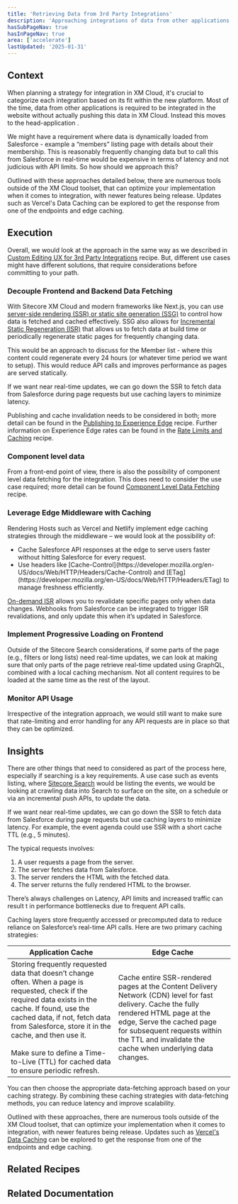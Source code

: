```yaml
---
title: 'Retrieving Data from 3rd Party Integrations'
description: 'Approaching integrations of data from other applications'
hasSubPageNav: true
hasInPageNav: true
area: ['accelerate']
lastUpdated: '2025-01-31'
---
```


## Context
When planning a strategy for integration in XM Cloud, it's crucial to categorize each integration based on its fit within the new platform. Most of the time, data from other applications is required to be integrated in the website without actually pushing this data in XM Cloud. Instead this moves to the head-application .

We might have a requirement where data is dynamically loaded from Salesforce - example a “members” listing page with details about their membership. This is reasonably frequently changing data but to call this from Salesforce in real-time would be expensive in terms of latency and not judicious with API limits.  So how should we approach this?

Outlined with these approaches detailed below, there are numerous tools outside of the XM Cloud toolset, that can optimize your implementation when it comes to integration, with newer features being release. Updates such as Vercel's Data Caching can be explored to get the response from one of the endpoints and edge caching.

## Execution
Overall, we would look at the approach in the same way as we described in [Custom Editing UX for 3rd Party Integrations](/learn/accelerate/xm-cloud/implementation/external-data-integration/custom-editing-ux-3rd-party-integrations) recipe. But, different use cases might have different solutions, that require considerations before committing to your path. 

### <strong>Decouple Frontend and Backend Data Fetching</strong>

With Sitecore XM Cloud and modern frameworks like Next.js, you can use [server-side rendering (SSR) or static site generation (SSG)](https://doc.sitecore.com/xmc/en/developers/jss/latest/jss-xmc/prerendering-methods-and-data-fetching-strategies-in-jss-next-js-apps.html) to control how data is fetched and cached effectively. SSG also allows for [Incremental Static Regeneration (ISR)](https://doc.sitecore.com/xmc/en/developers/jss/latest/jss-xmc/prerendering-methods-and-data-fetching-strategies-in-jss-next-js-apps.html#incremental-static-regeneration-isr) that allows us to fetch data at build time or periodically regenerate static pages for frequently changing data.

This would be an approach to discuss for the Member list - where this content could regenerate every 24 hours (or whatever time period we want to setup). This would reduce API calls and improves performance as pages are served statically.

If we want near real-time updates, we can go down the SSR to fetch data from Salesforce during page requests but use caching layers to minimize latency. 

Publishing and cache invalidation needs to be considered in both; more detail can be found in the [Publishing to Experience Edge](/learn/accelerate/xm-cloud/pre-development/information-architecture/publishing-to-edge) recipe. Further information on Experience Edge rates can be found in the [Rate Limits and Caching](https://developers.sitecore.com/learn/accelerate/xm-cloud/pre-development/project-architecture/rate-limits-and-caching) recipe.

### <strong>Component level data</strong>

From a front-end point of view, there is also the possibility of component level data fetching for the integration. This does need to consider the use case required; more detail can be found [Component Level Data Fetching](/learn/accelerate/xm-cloud/implementation/external-data-integration/getting-component-specific-data) recipe.

### <strong>Leverage Edge Middleware with Caching</strong>

Rendering Hosts such as Vercel and Netlify implement edge caching strategies through the middleware – we would look at the possibility of:

<ul>
  <li>Cache Salesforce API responses at the edge to serve users faster without hitting Salesforce for every request.</li>
  <li>Use headers like [Cache-Control](https://developer.mozilla.org/en-US/docs/Web/HTTP/Headers/Cache-Control) and [ETag](https://developer.mozilla.org/en-US/docs/Web/HTTP/Headers/ETag) to manage freshness efficiently.</li>
</ul>

[On-demand ISR](https://vercel.com/docs/incremental-static-regeneration) allows you to revalidate specific pages only when data changes. Webhooks from Salesforce can be integrated to trigger ISR revalidations, and only update this when it’s updated in Salesforce.

### <strong>Implement Progressive Loading on Frontend</strong>

Outside of the Sitecore Search considerations, if some parts of the page (e.g., filters or long lists) need real-time updates, we can look at making sure that only parts of the page retrieve real-time updated using GraphQL, combined with a local caching mechanism. Not all content requires to be loaded at the same time as the rest of the layout.

### <strong>Monitor API Usage</strong>

Irrespective of the integration approach, we would still want to make sure that rate-limiting and error handling for any API requests are in place so that they can be optimized.
<br/>

## Insights
There are other things that need to considered as part of the process here, especially if searching is a key requirements. A use case such as events listing, where [Sitecore Search](/learn/accelerate/xm-cloud/implementation/sitecore-search) would be listing the events, we would be looking at crawling data into Search to surface on the site, on a schedule or via an incremental push APIs, to update the data.

If we want near real-time updates, we can go down the SSR to fetch data from Salesforce during page requests but use caching layers to minimize latency. For example, the event agenda could use SSR with a short cache TTL (e.g., 5 minutes).

The typical requests involves:
<ol>
  <li>A user requests a page from the server.</li>
  <li>The server fetches data from Salesforce.</li>
  <li>The server renders the HTML with the fetched data.</li>
  <li>The server returns the fully rendered HTML to the browser.</li>
</ol>

There’s always challenges on Latency, API limits and increased traffic can result t in performance bottlenecks due to frequent API calls.

Caching layers store frequently accessed or precomputed data to reduce reliance on Salesforce’s real-time API calls. Here are two primary caching strategies:

| Application Cache | Edge Cache |
| ----------- | ----------- |
| Storing frequently requested data that doesn’t change often. When a page is requested, check if the required data exists in the cache. If found, use the cached data, if not, fetch data from Salesforce, store it in the cache, and then use it. <br/><br/> Make sure to define a Time-to-Live (TTL) for cached data to ensure periodic refresh. | Cache entire SSR-rendered pages at the Content Delivery Network (CDN) level for fast delivery. Cache the fully rendered HTML page at the edge, Serve the cached page for subsequent requests within the TTL and invalidate the cache when underlying data changes. |

You can then choose the appropriate data-fetching approach based on your caching strategy. By combining these caching strategies with data-fetching methods, you can reduce latency and improve scalability.

Outlined with these approaches, there are numerous tools outside of the XM Cloud toolset, that can optimize your implementation when it comes to integration, with newer features being release. Updates such as [Vercel's Data Caching](https://vercel.com/docs/infrastructure/data-cache) can be explored to get the response from one of the endpoints and edge caching.

## Related Recipes

<Row columns={2}>
  <Link title="Publishing to Experience Edge" link="/learn/accelerate/xm-cloud/pre-development/information-architecture/publishing-to-edge" />
  <Link title="Custom Editing UX for 3rd Party Integrations" link="https://developers.sitecore.com/learn/accelerate/xm-cloud/implementation/external-data-integration/custom-editing-ux-3rd-party-integrations" />
  <Link title="Getting Component Specific Data" link="https://developers.sitecore.com/learn/accelerate/xm-cloud/implementation/external-data-integration/getting-component-specific-data" />
  <Link title="Rate Limits and Caching" link="https://developers.sitecore.com/learn/accelerate/xm-cloud/pre-development/project-architecture/rate-limits-and-caching" />
</Row>

## Related Documentation

<Row columns={2}>
  <Link title="Prerendering methods and data fetching strategies" link="https://doc.sitecore.com/xmc/en/developers/jss/latest/jss-xmc/prerendering-methods-and-data-fetching-strategies-in-jss-next-js-apps.html" />
    <Link title="Integrated GraphQL in JSS apps" link="https://doc.sitecore.com/xmc/en/developers/jss/latest/jss-xmc/integrated-graphql-in-jss-apps.html" />
</Row>

